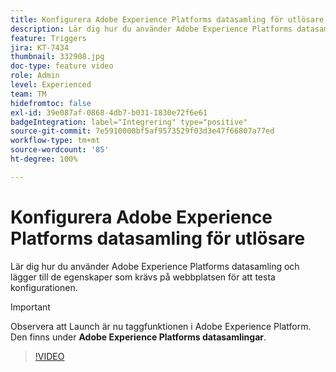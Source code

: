 ```yaml
---
title: Konfigurera Adobe Experience Platforms datasamling för utlösare
description: Lär dig hur du använder Adobe Experience Platforms datasamling och lägger till de egenskaper som krävs på webbplatsen för att testa konfigurationen.
feature: Triggers
jira: KT-7434
thumbnail: 332908.jpg
doc-type: feature video
role: Admin
level: Experienced
team: TM
hidefromtoc: false
exl-id: 39e087af-0868-4db7-b031-1830e72f6e61
badgeIntegration: label="Integrering" type="positive"
source-git-commit: 7e5910000bf5af9573529f03d3e47f66807a77ed
workflow-type: tm+mt
source-wordcount: '85'
ht-degree: 100%

---
```


# Konfigurera Adobe Experience Platforms datasamling för utlösare

Lär dig hur du använder Adobe Experience Platforms datasamling och lägger till de egenskaper som krävs på webbplatsen för att testa konfigurationen.

>[!IMPORTANT]
>
> Observera att Launch är nu taggfunktionen i Adobe Experience Platform. Den finns under **Adobe Experience Platforms datasamlingar**.

>[!VIDEO](https://video.tv.adobe.com/v/332908?quality=12&learn=on)
